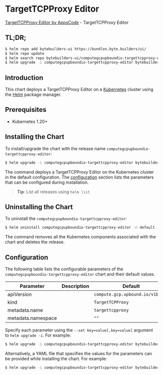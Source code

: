 # TargetTCPProxy Editor

[TargetTCPProxy Editor by AppsCode](https://byte.builders) - TargetTCPProxy Editor

## TL;DR;

```bash
$ helm repo add bytebuilders-ui https://bundles.byte.builders/ui/
$ helm repo update
$ helm search repo bytebuilders-ui/computegcpupboundio-targettcpproxy-editor --version=v0.4.18
$ helm upgrade -i computegcpupboundio-targettcpproxy-editor bytebuilders-ui/computegcpupboundio-targettcpproxy-editor -n default --create-namespace --version=v0.4.18
```

## Introduction

This chart deploys a TargetTCPProxy Editor on a [Kubernetes](http://kubernetes.io) cluster using the [Helm](https://helm.sh) package manager.

## Prerequisites

- Kubernetes 1.20+

## Installing the Chart

To install/upgrade the chart with the release name `computegcpupboundio-targettcpproxy-editor`:

```bash
$ helm upgrade -i computegcpupboundio-targettcpproxy-editor bytebuilders-ui/computegcpupboundio-targettcpproxy-editor -n default --create-namespace --version=v0.4.18
```

The command deploys a TargetTCPProxy Editor on the Kubernetes cluster in the default configuration. The [configuration](#configuration) section lists the parameters that can be configured during installation.

> **Tip**: List all releases using `helm list`

## Uninstalling the Chart

To uninstall the `computegcpupboundio-targettcpproxy-editor`:

```bash
$ helm uninstall computegcpupboundio-targettcpproxy-editor -n default
```

The command removes all the Kubernetes components associated with the chart and deletes the release.

## Configuration

The following table lists the configurable parameters of the `computegcpupboundio-targettcpproxy-editor` chart and their default values.

|     Parameter      | Description |                   Default                   |
|--------------------|-------------|---------------------------------------------|
| apiVersion         |             | <code>compute.gcp.upbound.io/v1beta1</code> |
| kind               |             | <code>TargetTCPProxy</code>                 |
| metadata.name      |             | <code>targettcpproxy</code>                 |
| metadata.namespace |             | <code>""</code>                             |


Specify each parameter using the `--set key=value[,key=value]` argument to `helm upgrade -i`. For example:

```bash
$ helm upgrade -i computegcpupboundio-targettcpproxy-editor bytebuilders-ui/computegcpupboundio-targettcpproxy-editor -n default --create-namespace --version=v0.4.18 --set apiVersion=compute.gcp.upbound.io/v1beta1
```

Alternatively, a YAML file that specifies the values for the parameters can be provided while
installing the chart. For example:

```bash
$ helm upgrade -i computegcpupboundio-targettcpproxy-editor bytebuilders-ui/computegcpupboundio-targettcpproxy-editor -n default --create-namespace --version=v0.4.18 --values values.yaml
```
